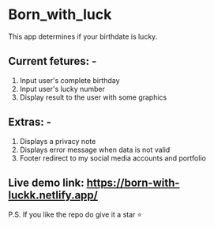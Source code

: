 # Born_with_luck
 This app determines if your birthdate is lucky. 
 
## Current fetures: -
1. Input user's complete birthday 
2. Input user's lucky number
3. Display result to the user with some graphics 

## Extras: - 
1. Displays a privacy note
2. Displays error message when data is not valid
3. Footer redirect to my social media accounts and portfolio 

## Live demo link: https://born-with-luckk.netlify.app/

P.S. If you like the repo do give it a star ⭐

